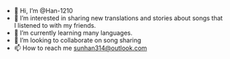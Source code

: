 - 👋 Hi, I’m @Han-1210
- 👀 I’m interested in sharing new translations and stories about songs that I listened to with my friends. 
- 🌱 I’m currently learning many languages.
- 💞️ I’m looking to collaborate on song sharing
- 📫 How to reach me sunhan314@outlook.com

<!---
Han-1210/Han-1210 is a ✨ special ✨ repository because its `README.md` (this file) appears on your GitHub profile.
You can click the Preview link to take a look at your changes.
--->
